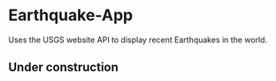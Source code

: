 # Earthquake-App
Uses the USGS website API to display recent Earthquakes in the world.

## Under construction
